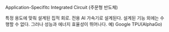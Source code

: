 Application-Specifitc Integrated Circuit (주문형 반도체)

특정 용도에 맞춰 설계된 집적 회로. 전용 AI 가속기로 설계된다. 설계된 기능 외에는 수행할 수 없다. 그러나 성능과 에너지 효율성이 뛰어나다.
예) Google TPU(AlphaGo)